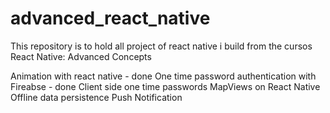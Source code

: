 # advanced_react_native

This repository is to hold all project of react native i build from the cursos React Native: Advanced Concepts

Animation with react native - done
One time password authentication with Fireabse - done
Client side one time passwords
MapViews on React Native
Offline data persistence
Push Notification
